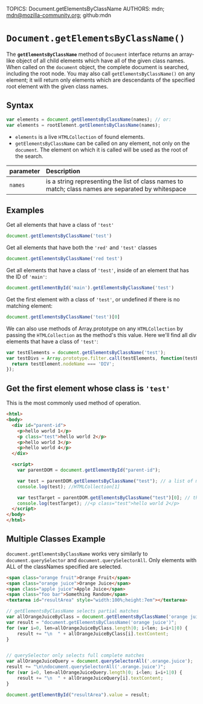 TOPICS: Document.getElementsByClassName
AUTHORS: mdn; mdn@mozilla-community.org; github:mdn

# `Document.getElementsByClassName()`

The **`getElementsByClassName`** method of `Document` interface returns an array-like object of all
child elements which have all of the given class names. When called on the `document` object, the
complete document is searched, including the root node. You may also call `getElementsByClassName()`
on any element; it will return only elements which are descendants of the specified root element with
the given class names.

## Syntax

```javascript
var elements = document.getElementsByClassName(names); // or:
var elements = rootElement.getElementsByClassName(names);
```

- `elements` is a live `HTMLCollection` of found elements.
- `getElementsByClassName` can be called on any element, not only on the `document`. The element on
which it is called will be used as the root of the search.

| parameter | Description |
| :-- | :-- |
| `names` | is a string representing the list of class names to match; class names are separated by whitespace |

## Examples

Get all elements that have a class of `'test'`

```javascript
document.getElementsByClassName('test')
```

Get all elements that have both the `'red'` and `'test'` classes

```javascript
document.getElementsByClassName('red test')
```

Get all elements that have a class of `'test'`, inside of an element that has the ID of `'main'`:

```javascript
document.getElementById('main').getElementsByClassName('test')
```

Get the first element with a class of `'test'`, or undefined if there is no matching element:

```javascript
document.getElementsByClassName('test')[0]
```

We can also use methods of Array.prototype on any `HTMLCollection` by passing the `HTMLCollection` as
the method's this value. Here we'll find all div elements that have a class of `'test'`:

```javascript
var testElements = document.getElementsByClassName('test');
var testDivs = Array.prototype.filter.call(testElements, function(testElement){
  return testElement.nodeName === 'DIV';
});
```

## Get the first element whose class is `'test'`

This is the most commonly used method of operation.

```html
<html>
<body>
  <div id="parent-id">
    <p>hello world 1</p>
    <p class="test">hello world 2</p>
    <p>hello world 3</p>
    <p>hello world 4</p>
  </div>

  <script>
    var parentDOM = document.getElementById("parent-id");

    var test = parentDOM.getElementsByClassName("test"); // a list of matching elements, *not* the element itself
    console.log(test); //HTMLCollection[1]

    var testTarget = parentDOM.getElementsByClassName("test")[0]; // the first element, as we wanted
    console.log(testTarget); //<p class="test">hello world 2</p>
  </script>
</body>
</html>
```

## Multiple Classes Example

`document.getElementsByClassName` works very similarly to `document.querySelector` and
`document.querySelectorAll`. Only elements with ALL of the classNames specified are selected.

```html
<span class="orange fruit">Orange Fruit</span>
<span class="orange juice">Orange Juice</span>
<span class="apple juice">Apple Juice</span>
<span class="foo bar">Something Random</span>
<textarea id="resultArea" style="width:100%;height:7em"></textarea>
```

```javascript
// getElementsByClassName selects partial matches
var allOrangeJuiceByClass = document.getElementsByClassName('orange juice');
var result = "document.getElementsByClassName('orange juice')";
for (var i=0, len=allOrangeJuiceByClass.length|0; i<len; i=i+1|0) {
    result += "\n  " + allOrangeJuiceByClass[i].textContent;
}


// querySelector only selects full complete matches
var allOrangeJuiceQuery = document.querySelectorAll('.orange.juice');
result += "\n\ndocument.querySelectorAll('.orange.juice')";
for (var i=0, len=allOrangeJuiceQuery.length|0; i<len; i=i+1|0) {
    result += "\n  " + allOrangeJuiceQuery[i].textContent;
}

document.getElementById("resultArea").value = result;
```
